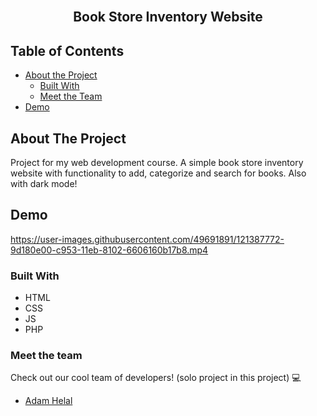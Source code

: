 <br />
<p align="center">
  </a>

  <h2 align="center">
    Book Store Inventory Website
  </h2>
</p>



<!-- TABLE OF CONTENTS -->
## Table of Contents

* [About the Project](#about-the-project)
  * [Built With](#built-with)
  * [Meet the Team](#meet-the-team)
* [Demo](#demo)








<!-- ABOUT THE PROJECT -->
## About The Project
Project for my web development course. A simple book store inventory website with functionality to add, categorize and search for books.
Also with dark mode!



## Demo

https://user-images.githubusercontent.com/49691891/121387772-9d180e00-c953-11eb-8102-6606160b17b8.mp4





### Built With

* HTML
* CSS
* JS
* PHP

### Meet the team
Check out our cool team of developers! (solo project in this project) :computer:
* [Adam Helal](https://github.com/AdamHelal)


